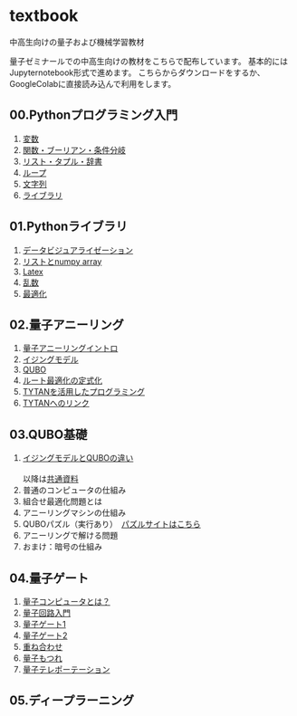 # textbook
中高生向けの量子および機械学習教材

量子ゼミナールでの中高生向けの教材をこちらで配布しています。 基本的にはJupyternotebook形式で進めます。
こちらからダウンロードをするか、GoogleColabに直接読み込んで利用をします。

## 00.Pythonプログラミング入門
1. [変数](https://github.com/quantumseminar/textbook/blob/main/00python/python1.ipynb)
2. [関数・ブーリアン・条件分岐](https://github.com/quantumseminar/textbook/blob/main/00python/python2.ipynb)
3. [リスト・タプル・辞書](https://github.com/quantumseminar/textbook/blob/main/00python/python3_list.ipynb)
4. [ループ](https://github.com/quantumseminar/textbook/blob/main/00python/python4_loop.ipynb)
5. [文字列](https://github.com/quantumseminar/textbook/blob/main/00python/python5_strings.ipynb)
6. [ライブラリ](https://github.com/quantumseminar/textbook/blob/main/00python/python6_libraries.ipynb)

## 01.Pythonライブラリ
1. [データビジュアライゼーション](https://github.com/quantumseminar/textbook/blob/main/01libraries/libraries1_dataviz.ipynb)
2. [リストとnumpy array](https://github.com/quantumseminar/textbook/blob/main/01libraries/libraries2_function.ipynb)
3. [Latex](https://github.com/quantumseminar/textbook/blob/main/01libraries/libraries3_latex.ipynb)
4. [乱数](https://github.com/quantumseminar/textbook/blob/main/01libraries/libraries4_random.ipynb)
5. [最適化](https://github.com/quantumseminar/textbook/blob/main/01libraries/libraries5_optimization.ipynb)

## 02.量子アニーリング
1. [量子アニーリングイントロ](https://github.com/quantumseminar/textbook/blob/main/02qa/qa1_intro.ipynb)
2. [イジングモデル](https://github.com/quantumseminar/textbook/blob/main/02qa/qa2_ising.ipynb)
3. [QUBO](https://github.com/quantumseminar/textbook/blob/main/02qa/qa3_qubo.ipynb)
4. [ルート最適化の定式化](https://github.com/quantumseminar/textbook/blob/main/02qa/qa4_route.ipynb)
5. [TYTANを活用したプログラミング](https://github.com/quantumseminar/textbook/blob/main/02qa/qa5_tytan.ipynb)
6. [TYTANへのリンク](https://github.com/tytansdk)

## 03.QUBO基礎
1. [イジングモデルとQUBOの違い](https://github.com/quantumseminar/textbook/blob/main/03qubo/slide1.JPG)<br><br>
以降は[共通資料](https://github.com/quantumseminar/textbook/blob/main/03qubo/slide2-7.pdf)<br>
2. 普通のコンピュータの仕組み<br>
3. 組合せ最適化問題とは<br>
4. アニーリングマシンの仕組み<br>
5. QUBOパズル（実行あり）　[パズルサイトはこちら](https://vigne-cla.xxxx.jp/qubo-play/)<br>
6. アニーリングで解ける問題<br>
7. おまけ：暗号の仕組み<br>

## 04.量子ゲート
1. [量子コンピュータとは？](https://github.com/quantumseminar/textbook/blob/main/04gate/240228qc.pdf)
2. [量子回路入門](https://github.com/quantumseminar/textbook/blob/main/04gate/01qubit.ipynb)
3. [量子ゲート1](https://github.com/quantumseminar/textbook/blob/main/04gate/02gate.ipynb)
4. [量子ゲート2](https://github.com/quantumseminar/textbook/blob/main/04gate/03gate2.ipynb)
5. [重ね合わせ](https://github.com/quantumseminar/textbook/blob/main/04gate/04superposition.ipynb)
6. [量子もつれ](https://github.com/quantumseminar/textbook/blob/main/04gate/05entanglement.ipynb)
7. [量子テレポーテーション](https://github.com/quantumseminar/textbook/blob/main/04gate/06teleportation.ipynb)

## 05.ディープラーニング
